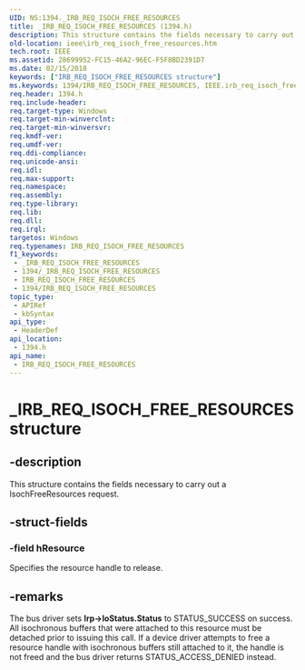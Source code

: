 ```yaml
---
UID: NS:1394._IRB_REQ_ISOCH_FREE_RESOURCES
title: _IRB_REQ_ISOCH_FREE_RESOURCES (1394.h)
description: This structure contains the fields necessary to carry out a IsochFreeResources request.
old-location: ieee\irb_req_isoch_free_resources.htm
tech.root: IEEE
ms.assetid: 28699952-FC15-46A2-96EC-F5F8BD2391D7
ms.date: 02/15/2018
keywords: ["IRB_REQ_ISOCH_FREE_RESOURCES structure"]
ms.keywords: 1394/IRB_REQ_ISOCH_FREE_RESOURCES, IEEE.irb_req_isoch_free_resources, IRB_REQ_ISOCH_FREE_RESOURCES, IRB_REQ_ISOCH_FREE_RESOURCES structure [Buses], _IRB_REQ_ISOCH_FREE_RESOURCES
req.header: 1394.h
req.include-header: 
req.target-type: Windows
req.target-min-winverclnt: 
req.target-min-winversvr: 
req.kmdf-ver: 
req.umdf-ver: 
req.ddi-compliance: 
req.unicode-ansi: 
req.idl: 
req.max-support: 
req.namespace: 
req.assembly: 
req.type-library: 
req.lib: 
req.dll: 
req.irql: 
targetos: Windows
req.typenames: IRB_REQ_ISOCH_FREE_RESOURCES
f1_keywords:
 - _IRB_REQ_ISOCH_FREE_RESOURCES
 - 1394/_IRB_REQ_ISOCH_FREE_RESOURCES
 - IRB_REQ_ISOCH_FREE_RESOURCES
 - 1394/IRB_REQ_ISOCH_FREE_RESOURCES
topic_type:
 - APIRef
 - kbSyntax
api_type:
 - HeaderDef
api_location:
 - 1394.h
api_name:
 - IRB_REQ_ISOCH_FREE_RESOURCES
---
```


# _IRB_REQ_ISOCH_FREE_RESOURCES structure


## -description

This structure contains the fields necessary to carry out a IsochFreeResources request.

## -struct-fields

### -field hResource

Specifies the resource handle to release.

## -remarks

The bus driver sets <b>Irp->IoStatus.Status</b> to STATUS_SUCCESS on success. All isochronous buffers that were attached to this resource must be detached prior to issuing this call. If a device driver attempts to free a resource handle with isochronous buffers still attached to it, the handle is not freed and the bus driver returns STATUS_ACCESS_DENIED instead.

